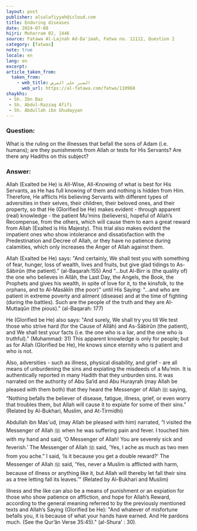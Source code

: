 ```yaml
---
layout: post
publisher: alsalafiyyah@icloud.com
title: Enduring diseases
date: 2024-07-08
hijri: Muharram 02, 1446
source: Fatawa Al-Lajnah Ad-Da'imah, Fatwa no. 11112, Question 2
category: [fatwas]
note: true
locale: en
lang: en
excerpt: 
article_taken_from: 
  taken_from:
    - web_title: الصبر على المرض 
      web_url: https://al-fatawa.com/fatwa/110968
shaykhs: 
 - Sh. Ibn Baz
 - Sh. Abdul-Razzaq Afifi
 - Sh. Abdullah ibn Ghudayyan
---
```


### Question: 
What is the ruling on the illnesses that befall the sons of Adam (i.e. humans); are they punishments from Allah or tests for His Servants? Are there any Hadiths on this subject?

### Answer: 
Allah (Exalted be He) is All-Wise, All-Knowing of what is best for His Servants, as He has full knowing of them and nothing is hidden from Him. Therefore, He afflicts His believing Servants with different types of adversities in their selves, their children, their beloved ones, and their property, so that He (Glorified be He) makes evident - through apparent (real) knowledge - the patient Mu’mins (believers), hopeful of Allah’s Recompense, from the others, which will cause them to earn a great reward from Allah (Exalted is His Majesty). This trial also makes evident the impatient ones who show intolerance and dissatisfaction with the Predestination and Decree of Allah, or they have no patience during calamities, which only increases the Anger of Allah against them. 

Allah (Exalted be He) says: "And certainly, We shall test you with something of fear, hunger, loss of wealth, lives and fruits, but give glad tidings to As-Sâbirûn (the patient)." (al-Baqarah:155) And "...but Al-Birr is (the quality of) the one who believes in Allâh, the Last Day, the Angels, the Book, the Prophets and gives his wealth, in spite of love for it, to the kinsfolk, to the orphans, and to Al-Masâkîn (the poor)" until His Saying: "...and who are patient in extreme poverty and ailment (disease) and at the time of fighting (during the battles). Such are the people of the truth and they are Al-Muttaqûn (the pious)." (al-Baqarah: 177)

He (Glorified be He) also says: "And surely, We shall try you till We test those who strive hard (for the Cause of Allâh) and As-Sâbirûn (the patient), and We shall test your facts (i.e. the one who is a liar, and the one who is truthful)." (Muhammad: 31) This apparent knowledge is only for people; but as for Allah (Glorified be He), He knows since eternity who is patient and who is not.

Also, adversities - such as illness, physical disability, and grief - are all means of unburdening the sins and expiating the misdeeds of a Mu’min. It is authentically reported in many Hadith that they unburden sins. It was narrated on the authority of Abu Sa‘id and Abu Hurayrah (may Allah be pleased with them both) that they heard the Messenger of Allah ﷺ saying, “Nothing befalls the believer of disease, fatigue, illness, grief, or even worry that troubles them, but Allah will cause it to expiate for some of their sins.” (Related by Al-Bukhari, Muslim, and At-Tirmidhi) 

Abdullah ibn Mas'ud, (may Allah be pleased with him) narrated, “I visited the Messenger of Allah ﷺ when he was suffering pain and fever. I touched him with my hand and said, ‘O Messenger of Allah! You are severely sick and feverish.’ The Messenger of Allah ﷺ said, ‘Yes, I ache as much as two men from you ache.” I said, ‘Is it because you get a double reward?’ The Messenger of Allah ﷺ said, ‘Yes, never a Muslim is afflicted with harm, because of illness or anything like it, but Allah will thereby let fall their sins as a tree letting fall its leaves.’” (Related by Al-Bukhari and Muslim)

Illness and the like can also be a means of punishment or an expiation for those who show patience on affliction, and hope for Allah’s Reward, according to the general meaning referred to by the previously mentioned texts and Allah’s Saying (Glorified be He): "And whatever of misfortune befalls you, it is because of what your hands have earned. And He pardons much. (See the Qur’ân Verse 35:45)." (al-Shura' : 30).

